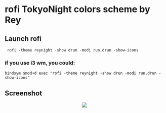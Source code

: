 # rofi TokyoNight colors scheme by Rey

## Launch rofi

` rofi -theme reynight -show drun -modi run,drun -show-icons`

### if you use i3 wm, you could:

`bindsym $mod+d exec "rofi -theme reynight -show drun -modi run,drun -show-icons"`

## Screenshot

<div align=center><img src="https://tvax3.sinaimg.cn/large/006cK6rNly1h468pkaq41j30rr0g0q67.jpg">

